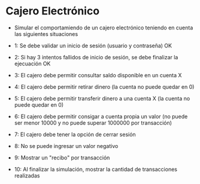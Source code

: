 # Cajero Electrónico
- Simular el comportamiendo de un cajero electrónico teniendo en cuenta las siguientes situaciones

- 1: Se debe validar un inicio de sesión (usuario y contraseña) OK
- 2: Si hay 3 intentos fallidos de inicio de sesión, se debe finalizar la ejecuación OK
- 3: El cajero debe permitir consultar saldo disponible en un cuenta X
- 4: El cajero debe permitir retirar dinero (la cuenta no puede quedar en 0)
- 5: El cajero debe permitir transferir dinero a una cuenta X (la cuenta no puede quedar en 0)
- 6: El cajero debe permitir consigar a cuenta propia un valor (no puede ser menor 10000 y no puede superar 1000000 por transacción)
- 7: El cajero debe tener la opción de cerrar sesión
- 8: No se puede ingresar un valor negativo
- 9: Mostrar un "recibo" por transacción
- 10: Al finalizar la simulación, mostrar la cantidad de transacciones realizadas